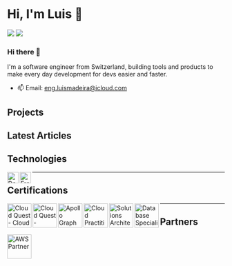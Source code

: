 # Hi, I'm Luis 👋

![](https://komarev.com/ghpvc/?username=luismmadeirac&color=brightgreen)
![](https://img.shields.io/badge/dynamic/json?label=%E2%AD%90%20Total%20stars&query=%24.stars&url=https%3A%2F%2Fapi.github-star-counter.workers.dev%2Fuser%2Fluismmadeirac)

### Hi there 👋

I'm a software engineer from Switzerland, building tools and products to make every day development for devs easier and faster.

- 📫 Email: <a href="malito:eng.luismadeira@icloud.com">eng.luismadeira@icloud.com</a>

## Projects

## Latest Articles

## Technologies

[<img align="left" alt="Docker" width="26px" src="https://cdn4.iconfinder.com/data/icons/logos-and-brands/512/97_Docker_logo_logos-512.png" />](https://www.docker.com/)
[<img align="left" alt="Framer motion" width="26px" src="https://cdn.worldvectorlogo.com/logos/framer-motion.svg" />](https://www.framer.com/motion/)

---

## Certifications

<img width="56px" align="left" alt="Cloud Quest - Cloud Practitioner" src="https://images.credly.com/size/340x340/images/2784d0d8-327c-406f-971e-9f0e15097003/image.png" />
<img width="56px" align="left" alt="Cloud Quest - Solutions Architect" src="https://images.credly.com/size/340x340/images/9e9e7ef7-384f-4636-8743-1b89a68fb46b/image.png" />
<img width="56px" align="left" alt="Apollo Graph Associate" src="https://res.cloudinary.com/apollographql/image/upload/v1632844693/badge_sfsiin.svg" />
<img width="56px" align="left" alt="Cloud Practitioner" src="https://www.sunsetlearning.com/wp-content/uploads/2022/06/AWS-Certified-Cloud-Practitioner_badge.png" />
<img width="56px" align="left" alt="Solutions Architect - Associate" src="https://cdn.prod.website-files.com/64e5d9235951ea488bbccad9/66645df90de3867804d2ec04_AWS%20Solutions%20Architect.png" />
<img width="56px" align="left" alt="Database Speciality" src="https://www.pooyan.info/img/certificates/aws_certified_database_specialty_badge.png" />

---

## Partners

<img width="56px" align="left" alt="AWS Partner" src="https://images.credly.com/images/7b2c708c-a3e1-4c7f-985c-b6b62a5b1db8/image.png" />
